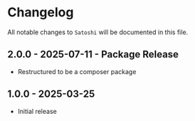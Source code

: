 # Changelog

All notable changes to `Satoshi` will be documented in this file.

## 2.0.0 - 2025-07-11 - Package Release

-   Restructured to be a composer package

## 1.0.0 - 2025-03-25

-   Initial release

